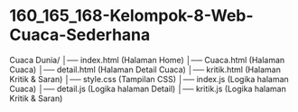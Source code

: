 # 160_165_168-Kelompok-8-Web-Cuaca-Sederhana
Cuaca Dunia/
│── index.html         (Halaman Home)
│── Cuaca.html       (Halaman Cuaca)
│── detail.html        (Halaman Detail Cuaca)
│── kritik.html        (Halaman Kritik & Saran)
│── style.css          (Tampilan CSS)
│── index.js           (Logika halaman Cuaca)
│── detail.js          (Logika halaman Detail)
│── kritik.js          (Logika halaman Kritik & Saran)
